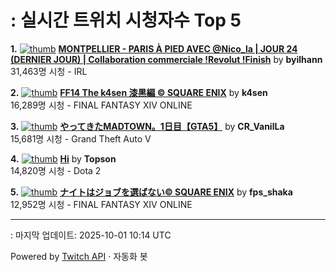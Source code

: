 # : 실시간 트위치 시청자수 Top 5

**1.** [![thumb](https://static-cdn.jtvnw.net/previews-ttv/live_user_byilhann-320x180.jpg)](https://twitch.tv/byilhann)
**[MONTPELLIER - PARIS À PIED AVEC @Nico_la | JOUR 24 (DERNIER JOUR) | Collaboration commerciale !Revolut !Finish](https://twitch.tv/byilhann)** by **byilhann**<br>31,463명 시청  - IRL

**2.** [![thumb](https://static-cdn.jtvnw.net/previews-ttv/live_user_k4sen-320x180.jpg)](https://twitch.tv/k4sen)
**[FF14 The k4sen 漆黒編 © SQUARE ENIX](https://twitch.tv/k4sen)** by **k4sen**<br>16,289명 시청  - FINAL FANTASY XIV ONLINE

**3.** [![thumb](https://static-cdn.jtvnw.net/previews-ttv/live_user_cr_vanilla-320x180.jpg)](https://twitch.tv/CR_VanilLa)
**[やってきたMADTOWN。1日目【GTA5】](https://twitch.tv/CR_VanilLa)** by **CR_VanilLa**<br>15,681명 시청  - Grand Theft Auto V

**4.** [![thumb](https://static-cdn.jtvnw.net/previews-ttv/live_user_topson-320x180.jpg)](https://twitch.tv/Topson)
**[Hi](https://twitch.tv/Topson)** by **Topson**<br>14,820명 시청  - Dota 2

**5.** [![thumb](https://static-cdn.jtvnw.net/previews-ttv/live_user_fps_shaka-320x180.jpg)](https://twitch.tv/fps_shaka)
**[ナイトはジョブを選ばない© SQUARE ENIX](https://twitch.tv/fps_shaka)** by **fps_shaka**<br>12,952명 시청  - FINAL FANTASY XIV ONLINE


---
: 마지막 업데이트: 2025-10-01 10:14 UTC

Powered by [Twitch API](https://dev.twitch.tv/docs/api/reference) · 자동화 봇